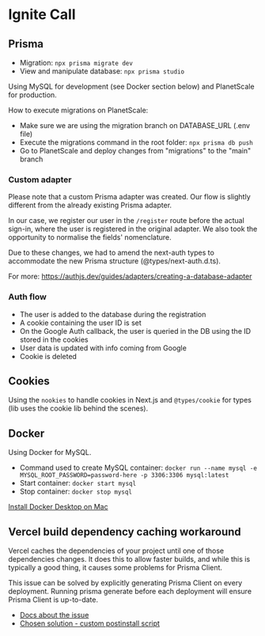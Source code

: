 # Ignite Call

## Prisma

- Migration: `npx prisma migrate dev`
- View and manipulate database: `npx prisma studio`

Using MySQL for development (see Docker section below) and PlanetScale for production.

How to execute migrations on PlanetScale:
- Make sure we are using the migration branch on DATABASE_URL (.env file)
- Execute the migrations command in the root folder: `npx prisma db push`
- Go to PlanetScale and deploy changes from "migrations" to the "main" branch

### Custom adapter

Please note that a custom Prisma adapter was created. Our flow is slightly different from the already existing Prisma adapter.

In our case, we register our user in the `/register` route before the actual sign-in, where the user is registered in the original adapter.
We also took the opportunity to normalise the fields' nomenclature.

Due to these changes, we had to amend the next-auth types to accommodate the new Prisma structure (@types/next-auth.d.ts).

For more: https://authjs.dev/guides/adapters/creating-a-database-adapter

### Auth flow

- The user is added to the database during the registration
- A cookie containing the user ID is set
- On the Google Auth callback, the user is queried in the DB using the ID stored in the cookies
- User data is updated with info coming from Google
- Cookie is deleted

## Cookies

Using the `nookies` to handle cookies in Next.js and `@types/cookie` for types (lib uses the cookie lib behind the scenes).

## Docker

Using Docker for MySQL.

- Command used to create MySQL container: `docker run --name mysql -e MYSQL_ROOT_PASSWORD=password-here -p 3306:3306 mysql:latest`
- Start container: `docker start mysql`
- Stop container: `docker stop mysql`

[Install Docker Desktop on Mac](https://docs.docker.com/desktop/install/mac-install/)

## Vercel build dependency caching workaround

Vercel caches the dependencies of your project until one of those dependencies changes. It does this to allow faster builds, and while this is typically a good thing, it causes some problems for Prisma Client.

This issue can be solved by explicitly generating Prisma Client on every deployment. Running prisma generate before each deployment will ensure Prisma Client is up-to-date.

- [Docs about the issue](https://www.prisma.io/docs/guides/other/troubleshooting-orm/help-articles/vercel-caching-issue)
- [Chosen solution - custom postinstall script](https://www.prisma.io/docs/guides/other/troubleshooting-orm/help-articles/vercel-caching-issue#a-custom-postinstall-script)
